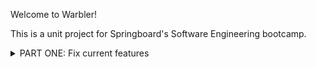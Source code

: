 Welcome to Warbler! 

This is a unit project for Springboard's Software Engineering bootcamp. 

<details>

<summary>
PART ONE: Fix current features
</summary>

### Step One [x]

<details>

   <summary> Explore models, check routes </summary>

- Explore models.py
  -  **Follows** has a composite primary key joining the follower and followed accounts.
   - **Likes** uses two foreign keys linking a user and a message/warble they liked.
    - **User** has a half-dozen profile columns, and includes relationships to followers, following, and likes. It includes functions for self-repr and showing follower and following counts. Its methods include a hashed password signup and hashed authentication.
    - **Message** structures the messages/warbles and links each to a user id (fk) and user (relationship).
- Quick check of Routes
    - Login [x]
    - logout [ ]
      - unimplemented
    - signup [x]
    - users [x]
    - user [x]
      - links seem off
    - user/id/following [x]
    - user/id/followers [x]
    - follow [x]
    - unfollow [x]
    - profile [ ]
      - Only placeholder text?
    - edit profile [ ]
      - unimplemented
    - delete [x]
    - new msg [x]
    - msg [x]
    - msg delete [x]
    - homepage [x]

</details>

### Step Two [x]

- Fix Logout route to log users out

### Step Three [x]

- Fix User Profile to show user details

### Step Four [x]

- Fix User Cards to include user details

### Step Five [X]

- Add Profile Editing with password authentication
  - Changing profile details while authenticating a user's password was a sticking point.
  - Noticed that salting errors do not return unauthorized or invalid credentials. 

### Step Six [x]

- Fix Homepage to show only follower's messages

### Step Seven [x]

<details>

<summary>
Conceptual Questions
</summary>

  - How is logged in user tracked? | What is Flask's g object? | What is the purpose of add_user_to_g? 
    - *App.py uses `g` to invoke the global context and track the user based on the `if CURR_USER_KEY in session` by storing the user's session key within the function `add_user_to_g` as `g.user`*
  - What does `@app.before_request` mean?
    - *`@app.before_request` runs before each request made to our server. In practice this means e.g when the site is loaded or a request to a route is made, we check for a session user and then deliver either the user through `g.user` or return `None`.*
    -  
</details>

</details>